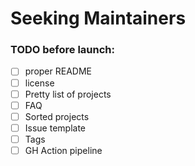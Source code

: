 # Seeking Maintainers

### TODO before launch:

-   [ ] proper README
-   [ ] license
-   [ ] Pretty list of projects
-   [ ] FAQ
-   [ ] Sorted projects
-   [ ] Issue template
-   [ ] Tags
-   [ ] GH Action pipeline
